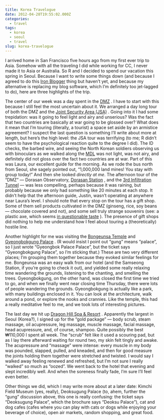 ```yaml
---
title: Korea Travelogue
date: 2012-04-28T19:55:02.000Z
categories:
  - travel
tags:
  - korea
  - seoul
  - travel
slug: korea-travelogue
---
```

I arrived home in San Francisco five hours ago from my first ever trip to Asia. Somehow with all the traveling I did while working for CC, I never made it to Asia or Australia. So R and I decided to spend our vacation this spring in Seoul. Because I want to write some things down (and because I agreed to do this [Iron Blogger][1]  thing but haven’t yet, and because my alternative is replacing my blog software, which I’m definitely too jet-lagged to do), here are three highlights of the trip.

The center of our week was a day spent in the [DMZ][2] . I have to start with this because I still feel the most uncertain about it. We arranged a day long tour of both the DMZ and the [Joint Security Area (JSA)][3] . Going into it I had some trepidation: was it going to feel light and airy and unserious? Was the fact that two countries are basically at war going to be glossed over? What does it mean that I’m touring (literally, a tourist) a space set aside by an armistice agreement? I suspect the last question is something I’ll write about more at length, but here’s the high level: the JSA tour was terrifying (to me; R didn’t seem to have the psychological reaction quite to the degree I did). The ID checks, the barbed wire, and seeing the North Korean soldiers observing us with binoculars as we walked along the [MDL][4]  was not light, was not airy, and definitely did not gloss over the fact two countries are at war. Part of this was Laura, our excellent guide for the morning. As we rode the bus north from Seoul, she sagely pointed out, “1,000,000 land mines! You stay with group today!” And then she looked _directly at me_. The afternoon tour of the “DMZ” — Dorasan Observatory, [Dorasan Station][5] , and the [3rd Infiltration Tunnel][6]  — was less compelling, perhaps because it was raining, but probably because we only had something like 20 minutes at each stop. It didn’t help that the afternoon guide, Justin, wasn’t operating at anywhere near Laura’s level. I should note that every stop on the tour has a gift shop. Some of them sell products cultivated in the DMZ (ginseng, rice, soy beans — chocolate covered and not), and some sell truly strange souvenirs (see: a plastic axe, which seems [in questionable taste][7] ). The presence of gift shops did nothing to help me understand how I feel about touring a (theoretically) hostile line.

Another highlight for me was visiting the [Bongeunsa Temple][8]  and [Gyeongbokgung Palace][9] . (R would insist I point out “gung” means “palace”, so I just wrote “Gyeongbok Palace Palace”, but the ticket says “Gyeongbokgung Palace”, so I’m sticking that.) These are two very different places; I’m grouping them together because they evoked similar feelings for me. Bongeunsa was an easy walk from our hotel (and the Samseong Station, if you’re going to check it out), and yielded some really relaxing time wandering the grounds, listening to the chanting, and smelling the trees. Gyeongbokgung, on the other hand, was closed the first time we tried to go, and when we finally went near closing time Thursday, there were lots of people wandering the grounds. Gyeongbokgung is actually like a park, with many buildings enclosed in it. You can look at the architecture, walk around a pond, or explore the nooks and crannies. Like the temple, this had a really meditative feel to me, and we took lots of interesting pictures.

The last day we hit up [Dragon Hill Spa & Resort][10] . Apparently the largest in Seoul (Korea?), I signed up for the “gold package” — body scrub, steam massage, oil acupressure, leg massage, muscle massage, facial massage, head acupressure, and, of course, shampoo. Quite possibly the best ₩110,000 I spent all week. The “scrub” felt like it used a scouring pad, but as I lay there afterward waiting for round two, my skin felt tingly and awake. The acupressure and “massage” were intense: every muscle in my body was pounded, slapped, pulled, and kneaded, and then for good measure the joints holding them together were stretched and twisted. I would say I walked away feeling renewed and refreshed, but I’m not sure I really “walked” so much as “oozed”. We went back to the hotel that evening and slept incredibly well. And when the soreness finally fade, I’m sure I’ll feel even better.

Other things we did, which I may write more about at a later date: Kimchi Field Museum (yes, really), Deoksugung Palace (to, ahem, further the “gung” discussion above, this one is really confusing: the ticket says “Deoksugung Palace”, which the brochure says “Deoksu Palace”), cat and dog cafes (cafes where you can play with cats or dogs while enjoying your beverage of choice), open air markets, random shopping, and great food.



 [1]: http://iron-blogger-sf.com/
 [2]: http://en.wikipedia.org/wiki/Korean_Demilitarized_Zone
 [3]: http://en.wikipedia.org/wiki/Joint_Security_Area
 [4]: http://en.wikipedia.org/wiki/Military_Demarcation_Line
 [5]: http://en.wikipedia.org/wiki/Dorasan_Station
 [6]: http://en.wikipedia.org/wiki/Third_Tunnel_of_Aggression
 [7]: http://en.wikipedia.org/wiki/Axe_murder_incident
 [8]: http://en.wikipedia.org/wiki/Bongeunsa
 [9]: http://en.wikipedia.org/wiki/Gyeongbokgung
 [10]: http://www.dragonhillspa.com/
